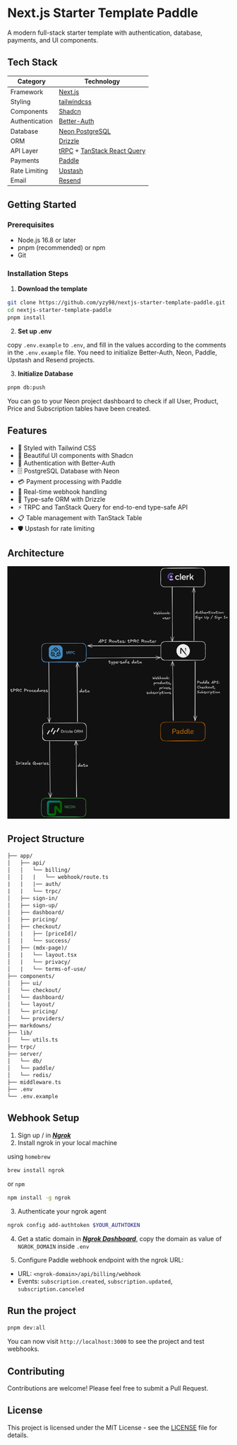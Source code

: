 # Next.js Starter Template Paddle

A modern full-stack starter template with authentication, database, payments, and UI components.

## Tech Stack

| Category       | Technology                                                                           |
| -------------- | ------------------------------------------------------------------------------------ |
| Framework      | [Next.js](https://nextjs.org/)                                                       |
| Styling        | [tailwindcss](https://tailwindcss.com/)                                              |
| Components     | [Shadcn](https://ui.shadcn.com/)                                                     |
| Authentication | [Better-Auth](https://www.better-auth.com/)                                          |
| Database       | [Neon PostgreSQL](https://neon.tech/home)                                            |
| ORM            | [Drizzle](https://orm.drizzle.team/)                                                 |
| API Layer      | [tRPC](https://trpc.io/) + [TanStack React Query](https://tanstack.com/query/latest) |
| Payments       | [Paddle](https://www.paddle.com/)                                                    |
| Rate Limiting  | [Upstash](https://upstash.com/)                                                      |
| Email          | [Resend](https://resend.com/home)                                                    |

## Getting Started

### Prerequisites

- Node.js 16.8 or later
- pnpm (recommended) or npm
- Git

### Installation Steps

1. **Download the template**

```bash
git clone https://github.com/yzy98/nextjs-starter-template-paddle.git
cd nextjs-starter-template-paddle
pnpm install
```

2. **Set up .env**

copy `.env.example` to `.env`, and fill in the values according to the comments in the `.env.example` file.
You need to initialize Better-Auth, Neon, Paddle, Upstash and Resend projects.

3. **Initialize Database**

```bash
pnpm db:push
```

You can go to your Neon project dashboard to check if all User, Product, Price and Subscription tables have been created.

## Features

- 🎯 Styled with Tailwind CSS
- 🎨 Beautiful UI components with Shadcn
- 🔐 Authentication with Better-Auth
- 🗄️ PostgreSQL Database with Neon
- 💳 Payment processing with Paddle
- 🔄 Real-time webhook handling
- 🚀 Type-safe ORM with Drizzle
- ⚡️ TRPC and TanStack Query for end-to-end type-safe API
- 📋 Table management with TanStack Table
- 🛡️ Upstash for rate limiting

## Architecture

![Architecture](./public/images/architecture.png)

## Project Structure

```
├── app/
│   ├── api/
│   │   └── billing/
│   │   |   └── webhook/route.ts
|   |   |── auth/
|   |   └── trpc/
│   ├── sign-in/
│   ├── sign-up/
│   ├── dashboard/
│   ├── pricing/
│   ├── checkout/
│   |   ├── [priceId]/
│   |   └── success/
│   ├── (mdx-page)/
│   |   └── layout.tsx
│   |   └── privacy/
│   |   └── terms-of-use/
├── components/
│   ├── ui/
│   └── checkout/
│   └── dashboard/
│   └── layout/
│   └── pricing/
│   └── providers/
├── markdowns/
├── lib/
│   └── utils.ts
├── trpc/
├── server/
│   └── db/
│   └── paddle/
│   └── redis/
├── middleware.ts
├── .env
└── .env.example
```

## Webhook Setup

1. Sign up / in **_[Ngrok](https://dashboard.ngrok.com/signup)_**
1. Install ngrok in your local machine

using `homebrew`

```bash
brew install ngrok
```

or `npm`

```bash
npm install -g ngrok
```

3. Authenticate your ngrok agent

```bash
ngrok config add-authtoken $YOUR_AUTHTOKEN
```

4. Get a static domain in **_[Ngrok Dashboard](https://dashboard.ngrok.com/domains)_**, copy the domain as value of `NGROK_DOMAIN` inside `.env`

5. Configure Paddle webhook endpoint with the ngrok URL:

- URL: `<ngrok-domain>/api/billing/webhook`
- Events: `subscription.created`, `subscription.updated`, `subscription.canceled`

## Run the project

```bash
pnpm dev:all
```

You can now visit `http://localhost:3000` to see the project and test webhooks.

## Contributing

Contributions are welcome! Please feel free to submit a Pull Request.

## License

This project is licensed under the MIT License - see the [LICENSE](LICENSE) file for details.
